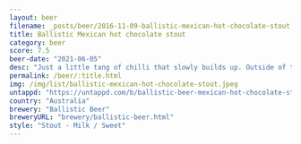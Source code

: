 ```yaml
---
layout: beer
filename: _posts/beer/2016-11-09-ballistic-mexican-hot-chocolate-stout.md
title: Ballistic Mexican hot chocolate stout
category: beer
score: 7.5
beer-date: "2021-06-05"
desc: "Just a little tang of chilli that slowly builds up. Outside of the chilli it’s quite a mild stout with a little bit of coffee on the nose. Can’t drink it quickly though"
permalink: /beer/:title.html
img: /img/list/ballistic-mexican-hot-chocolate-stout.jpeg
untappd: "https://untappd.com/b/ballistic-beer-mexican-hot-chocolate-stout/2735139"
country: "Australia"
brewery: "Ballistic Beer"
breweryURL: "brewery/ballistic-beer.html"
style: "Stout - Milk / Sweet"
---
```

